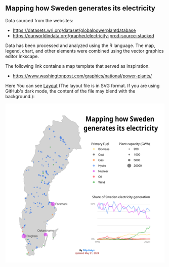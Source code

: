 ## Mapping how Sweden generates its electricity

Data sourced from the websites: 
- https://datasets.wri.org/dataset/globalpowerplantdatabase
- https://ourworldindata.org/grapher/electricity-prod-source-stacked


Data has been processed and analyzed using the R language. The map, legend, chart, and other elements were combined using the vector graphics editor Inkscape.

The following link contains a map template that served as inspiration.
- https://www.washingtonpost.com/graphics/national/power-plants/


Here You can see [Layout](https://github.com/filiphalys02/Mapping-how-Sweden-generates-its-electricity/blob/main/layout2.svg) (The layout file is in SVG format. If you are using GitHub's dark mode, the content of the file may blend with the background.):

<img src="layout2.svg">
